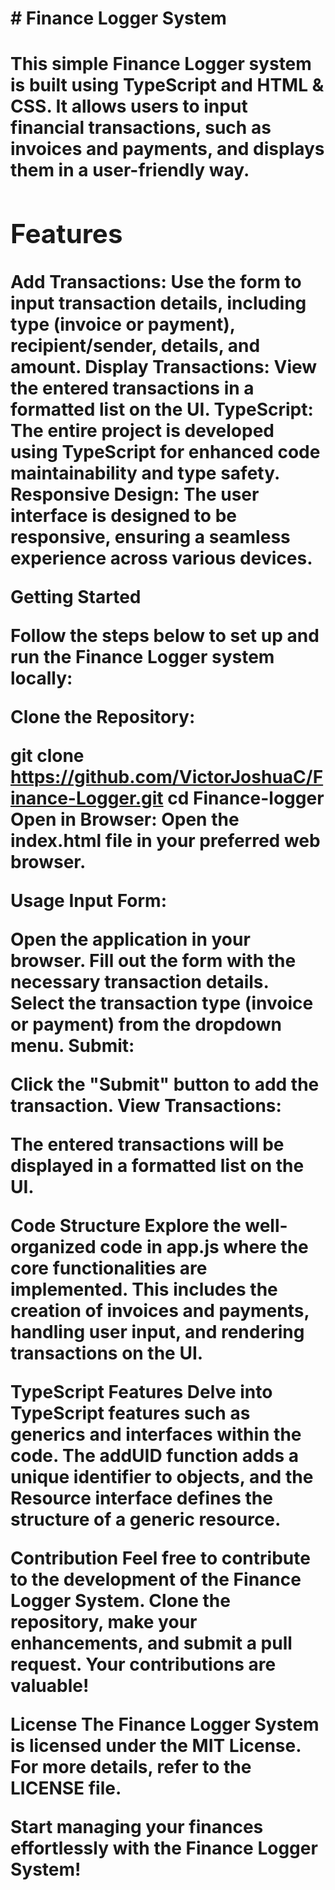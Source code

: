  <h1> # Finance Logger System <h1>
<b>This simple Finance Logger system is built using TypeScript and HTML & CSS. It allows users to input financial transactions, such as invoices and payments, and displays them in a user-friendly way.<b>

## Features ##
<p>Add Transactions: Use the form to input transaction details, including type (invoice or payment), recipient/sender, details, and amount.
Display Transactions: View the entered transactions in a formatted list on the UI.
TypeScript: The entire project is developed using TypeScript for enhanced code maintainability and type safety.
Responsive Design: The user interface is designed to be responsive, ensuring a seamless experience across various devices.<p>

<b>Getting Started<b>
<p>Follow the steps below to set up and run the Finance Logger system locally: <br>

Clone the Repository:<br>

git clone https://github.com/VictorJoshuaC/Finance-Logger.git
cd Finance-logger
Open in Browser:
Open the index.html file in your preferred web browser.

Usage
Input Form:

Open the application in your browser.
Fill out the form with the necessary transaction details.
Select the transaction type (invoice or payment) from the dropdown menu.
Submit:

Click the "Submit" button to add the transaction.
View Transactions:

The entered transactions will be displayed in a formatted list on the UI.<p> 

Code Structure
Explore the well-organized code in app.js where the core functionalities are implemented. This includes the creation of invoices and payments, handling user input, and rendering transactions on the UI.

TypeScript Features
Delve into TypeScript features such as generics and interfaces within the code. The addUID function adds a unique identifier to objects, and the Resource interface defines the structure of a generic resource.

Contribution
Feel free to contribute to the development of the Finance Logger System. Clone the repository, make your enhancements, and submit a pull request. Your contributions are valuable!

License
The Finance Logger System is licensed under the MIT License. For more details, refer to the LICENSE file.

Start managing your finances effortlessly with the Finance Logger System!
